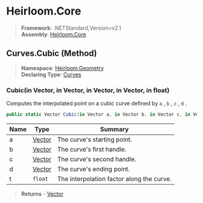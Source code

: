 # Heirloom.Core

> **Framework**: .NETStandard,Version=v2.1  
> **Assembly**: [Heirloom.Core][0]

## Curves.Cubic (Method)

> **Namespace**: [Heirloom.Geometry][0]  
> **Declaring Type**: [Curves][1]

### Cubic(in Vector, in Vector, in Vector, in Vector, in float)

Computes the interpolated point on a cubic curve defined by `a` , `b` , `c` , `d` .

```cs
public static Vector Cubic(in Vector a, in Vector b, in Vector c, in Vector d, in float t)
```

| Name | Type        | Summary                                   |
|------|-------------|-------------------------------------------|
| a    | [Vector][2] | The curve's starting point.               |
| b    | [Vector][2] | The curve's first handle.                 |
| c    | [Vector][2] | The curve's second handle.                |
| d    | [Vector][2] | The curve's ending point.                 |
| t    | `float`     | The interpolation factor along the curve. |

> **Returns** - [Vector][2]

[0]: ../../../Heirloom.Core.md
[1]: ../Curves.md
[2]: ../../Heirloom/Vector.md
